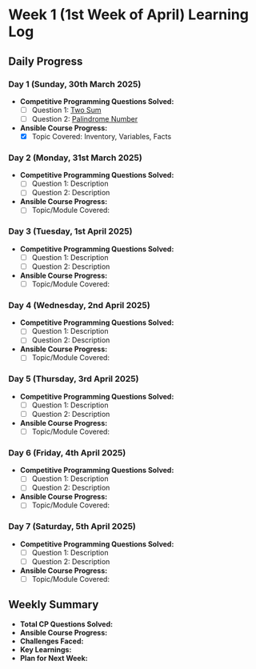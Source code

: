 # Week 1 (1st Week of April) Learning Log

## Daily Progress

### Day 1 (Sunday, 30th March 2025)
- **Competitive Programming Questions Solved:**
    - [ ] Question 1: [Two Sum](https://leetcode.com/problems/two-sum/)
    - [ ] Question 2: [Palindrome Number](https://leetcode.com/problems/palindrome-number/)
- **Ansible Course Progress:**
    - [x] Topic Covered: Inventory, Variables, Facts

### Day 2 (Monday, 31st March 2025)
- **Competitive Programming Questions Solved:**
    - [ ] Question 1: Description
    - [ ] Question 2: Description
- **Ansible Course Progress:**
    - [ ] Topic/Module Covered: 

### Day 3 (Tuesday, 1st April 2025)
- **Competitive Programming Questions Solved:**
    - [ ] Question 1: Description
    - [ ] Question 2: Description
- **Ansible Course Progress:**
    - [ ] Topic/Module Covered: 

### Day 4 (Wednesday, 2nd April 2025)
- **Competitive Programming Questions Solved:**
    - [ ] Question 1: Description
    - [ ] Question 2: Description
- **Ansible Course Progress:**
    - [ ] Topic/Module Covered: 

### Day 5 (Thursday, 3rd April 2025)
- **Competitive Programming Questions Solved:**
    - [ ] Question 1: Description
    - [ ] Question 2: Description
- **Ansible Course Progress:**
    - [ ] Topic/Module Covered: 

### Day 6 (Friday, 4th April 2025)
- **Competitive Programming Questions Solved:**
    - [ ] Question 1: Description
    - [ ] Question 2: Description
- **Ansible Course Progress:**
    - [ ] Topic/Module Covered: 

### Day 7 (Saturday, 5th April 2025)
- **Competitive Programming Questions Solved:**
    - [ ] Question 1: Description
    - [ ] Question 2: Description
- **Ansible Course Progress:**
    - [ ] Topic/Module Covered: 

## Weekly Summary
- **Total CP Questions Solved:** 
- **Ansible Course Progress:** 
- **Challenges Faced:** 
- **Key Learnings:** 
- **Plan for Next Week:** 